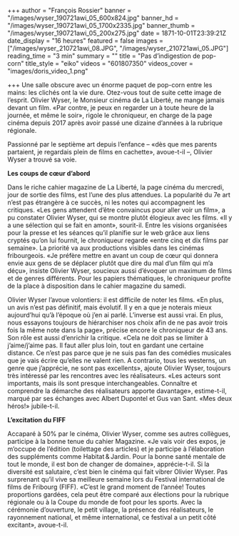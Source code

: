 +++
author = "François Rossier"
banner = "/images/wyser_190721awi_05_600x824.jpg"
banner_hd = "/images/wyser_190721awi_05_1700x2335.jpg"
banner_thumb = "/images/wyser_190721awi_05_200x275.jpg"
date = 1871-10-01T23:39:21Z
date_display = "16 heures"
featured = false
images = ["/images/wyser_210721awi_08.JPG", "/images/wyser_210721awi_05.JPG"]
reading_time = "3 min"
summary = ""
title = "Pas d’indigestion de pop-corn"
title_style = "eiko"
videos = "601807350"
videos_cover = "images/doris_video_1.png"

+++
Une salle obscure avec un énorme paquet de pop-corn entre les mains: les clichés ont la vie dure. Otez-vous tout de suite cette image de l’esprit. Olivier Wyser, le Monsieur cinéma de La Liberté, ne mange jamais devant un film. «Par contre, je peux en regarder un à toute heure de la journée, et même le soir», rigole le chroniqueur, en charge de la page cinéma depuis 2017 après avoir passé une dizaine d’années à la rubrique régionale.

Passionné par le septième art depuis l’enfance – «dès que mes parents partaient, je regardais plein de films en cachette», avoue-t-il –, Olivier Wyser a trouvé sa voie.

**Les coups de cœur d’abord**

Dans le riche cahier magazine de La Liberté, la page cinéma du mercredi, jour de sortie des films, est l’une des plus attendues. La popularité du 7e art n’est pas étrangère à ce succès, ni les notes qui accompagnent les critiques. «Les gens attendent d’être convaincus pour aller voir un film», a pu constater Olivier Wyser, qui se montre plutôt élogieux avec les films. «Il y a une sélection qui se fait en amont», sourit-il. Entre les visions organisées pour la presse et les séances qu’il planifie sur le web grâce aux liens cryptés qu’on lui fournit, le chroniqueur regarde «entre cinq et dix films par semaine». La priorité va aux productions visibles dans les cinémas fribourgeois. «Je préfère mettre en avant un coup de cœur qui donnera envie aux gens de se déplacer plutôt que dire du mal d’un film qui m’a déçu», insiste Olivier Wyser, soucieux aussi d’évoquer un maximum de films et de genres différents. Pour les papiers thématiques, le chroniqueur profite de la place à disposition dans le cahier magazine du samedi.

Olivier Wyser l’avoue volontiers: il est difficile de noter les films. «En plus, un avis n’est pas définitif, mais évolutif. Il y en a que je noterais mieux aujourd’hui qu’à l’époque où j’en ai parlé. L’inverse est aussi vrai. En plus, nous essayons toujours de hiérarchiser nos choix afin de ne pas avoir trois fois la même note dans la page», précise encore le chroniqueur de 43 ans. Son rôle est aussi d’enrichir la critique. «Cela ne doit pas se limiter à j’aime/j’aime pas. Il faut aller plus loin, tout en gardant une certaine distance. Ce n’est pas parce que je ne suis pas fan des comédies musicales que je vais écrire qu’elles ne valent rien. A contrario, tous les westerns, un genre que j’apprécie, ne sont pas excellents», ajoute Olivier Wyser, toujours très intéressé par les rencontres avec les réalisateurs. «Les acteurs sont importants, mais ils sont presque interchangeables. Connaître et comprendre la démarche des réalisateurs apporte davantage», estime-t-il, marqué par ses échanges avec Albert Dupontel et Gus van Sant. «Mes deux héros!» jubile-t-il.

**L’excitation du FIFF**

Accaparé à 50% par le cinéma, Olivier Wyser, comme ses autres collègues, participe à la bonne tenue du cahier Magazine. «Je vais voir des expos, je m’occupe de l’édition (toilettage des articles) et je participe à l’élaboration des suppléments comme Habitat & Jardin. Pour la bonne santé mentale de tout le monde, il est bon de changer de domaine», apprécie-t-il. Si la diversité est salutaire, c’est bien le cinéma qui fait vibrer Olivier Wyser. Pas surprenant qu’il vive sa meilleure semaine lors du Festival international de films de Fribourg (FIFF). «C’est le grand moment de l’année! Toutes proportions gardées, cela peut être comparé aux élections pour la rubrique régionale ou à la Coupe du monde de foot pour les sports. Avec la cérémonie d’ouverture, le petit village, la présence des réalisateurs, le rayonnement national, et même international, ce festival a un petit côté excitant», avoue-t-il.